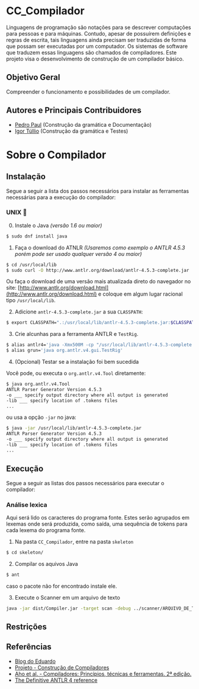 # CC_Compilador
Linguagens de programação são notações para se descrever computações para pessoas e para máquinas. Contudo, apesar de possuírem definições e regras de escrita, tais linguagens ainda precisam ser traduzidas de forma que possam ser executadas por um computador.
Os sistemas de software que traduzem essas linguagens são chamados de compiladores.
Este projeto visa o desenvolvimento de construção de um compilador básico.
## Objetivo Geral
Compreender o funcionamento e possibilidades de um compilador.
## Autores e Principais Contribuidores
* [Pedro Paul](https://github.com/ppaul804) (Construção da gramática e Documentação)
* [Igor Túllio](https://github.com/igortullio) (Construção da gramática e Testes)
# Sobre o Compilador
## Instalação
Segue a seguir a lista dos passos necessários para instalar as ferramentas necessárias para a execução do compilador:
### UNIX :penguin:
0. Instale o Java *(versão 1.6 ou maior)*
```sh
$ sudo dnf install java
```
1. Faça o download do ATNLR *(Usaremos como exemplo o ANTLR 4.5.3 porém pode ser usado qualquer versão 4 ou maior)*
```sh
$ cd /usr/local/lib
$ sudo curl -O http://www.antlr.org/download/antlr-4.5.3-complete.jar
```
Ou faça o download de uma versão mais atualizada direto do navegador no site:
    [http://www.antlr.org/download.html](http://www.antlr.org/download.html)
e coloque em algum lugar racional tipo `/usr/local/lib`.

2. Adicione `antlr-4.5.3-complete.jar` a sua `CLASSPATH`:
```sh
$ export CLASSPATH=".:/usr/local/lib/antlr-4.5.3-complete.jar:$CLASSPATH"
```

3. Crie alcunhas para a ferramenta ANTLR e `TestRig`.
```sh
$ alias antlr4='java -Xmx500M -cp "/usr/local/lib/antlr-4.5.3-complete.jar:$CLASSPATH" org.antlr.v4.Tool'
$ alias grun='java org.antlr.v4.gui.TestRig'
```
4. (Opcional) Testar se a instalação foi bem sucedida

Você pode, ou executa o `org.antlr.v4.Tool` diretamente:

```sh
$ java org.antlr.v4.Tool
ANTLR Parser Generator Version 4.5.3
-o ___ specify output directory where all output is generated
-lib ___ specify location of .tokens files
...
```

ou usa a opção `-jar` no java:

```sh
$ java -jar /usr/local/lib/antlr-4.5.3-complete.jar
ANTLR Parser Generator Version 4.5.3
-o ___ specify output directory where all output is generated
-lib ___ specify location of .tokens files
...
```
## Execução
Segue a seguir as listas dos passos necessários para executar o compilador:
### Análise lexica
Aqui será lido os caracteres do programa fonte. Estes serão agrupados em lexemas onde será produzida, como saída, uma sequência de tokens para cada lexema do programa fonte.

1. Na pasta `CC_Compilador`, entre na pasta `skeleton`
```sh
$ cd skeleton/
```

2. Compilar os aquivos Java
```sh
$ ant
```
caso o pacote não for encontrado instale ele.

3. Execute o Scanner em um arquivo de texto
```sh
java -jar dist/Compiler.jar -target scan -debug ../scanner/ARQUIVO_DE_TEXTO
```
## Restrições

## Referências
* [Blog do Eduardo](http://www.eduardosan.com/compiladores/)
* [Projeto - Construção de Compiladores](https://web.archive.org/web/20170422173201/http://www.eduardosan.com/wp-content/uploads/2016/07/201602-Projeto-Compiladores.pdf)
* [Aho et al. - Compiladores: Princípios, técnicas e ferramentas. 2ª edição.](https://web.archive.org/web/20170422232203/http://loja.pearson.com.br/compiladores-principios-tecnicas-e-ferramentas-9788588639249/p)
* [The Definitive ANTLR 4 referenc](https://pragprog.com/book/tpantlr2/the-definitive-antlr-4-reference)[e](https://web.archive.org/web/20170422181048/http://www4.di.uminho.pt/~gepl/GQE/documents/books/Pragmatic.The.Definitive.ANTLR.4.Reference.Jan.2013.pdf)

